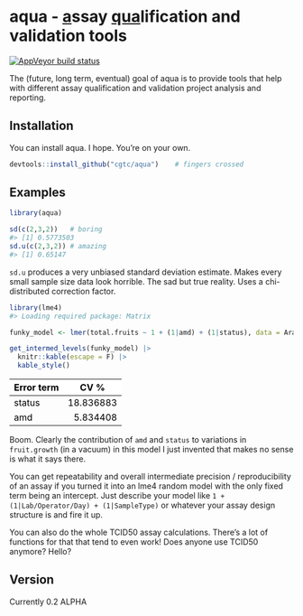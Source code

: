 
<!-- README.md is generated from README.Rmd. Please edit that file -->

# aqua - <ins>a</ins>ssay <ins>qua</ins>lification and validation tools

<!-- badges: start -->

[![AppVeyor build
status](https://ci.appveyor.com/api/projects/status/github/dmarginean/aqua?branch=master&svg=true)](https://ci.appveyor.com/project/dmarginean/aqua)
<!-- badges: end -->

The (future, long term, eventual) goal of aqua is to provide tools that
help with different assay qualification and validation project analysis
and reporting.

## Installation

You can install aqua. I hope. You’re on your own.

``` r
devtools::install_github("cgtc/aqua")    # fingers crossed
```

## Examples

``` r
library(aqua)

sd(c(2,3,2))   # boring
#> [1] 0.5773503
sd.u(c(2,3,2)) # amazing
#> [1] 0.65147
```

`sd.u` produces a very unbiased standard deviation estimate. Makes every
small sample size data look horrible. The sad but true reality. Uses a
chi-distributed correction factor.

``` r
library(lme4)
#> Loading required package: Matrix

funky_model <- lmer(total.fruits ~ 1 + (1|amd) + (1|status), data = Arabidopsis)

get_intermed_levels(funky_model) |>
  knitr::kable(escape = F) |>
  kable_style()
```

<table class="table table-striped table-hover" style="color: black; width: auto !important; margin-left: auto; margin-right: auto;">
<thead>
<tr>
<th style="text-align:left;position: sticky; top:0; background-color: #FFFFFF;font-weight: bold;text-align: center;vertical-align: middle;">
Error term
</th>
<th style="text-align:right;position: sticky; top:0; background-color: #FFFFFF;font-weight: bold;text-align: center;vertical-align: middle;">
CV %
</th>
</tr>
</thead>
<tbody>
<tr>
<td style="text-align:left;">
status
</td>
<td style="text-align:right;">
18.836883
</td>
</tr>
<tr>
<td style="text-align:left;">
amd
</td>
<td style="text-align:right;">
5.834408
</td>
</tr>
</tbody>
</table>

Boom. Clearly the contribution of `amd` and `status` to variations in
`fruit.growth` (in a vacuum) in this model I just invented that makes no
sense is what it says there.

You can get repeatability and overall intermediate precision /
reproducibility of an assay if you turned it into an lme4 random model
with the only fixed term being an intercept. Just describe your model
like `1 + (1|Lab/Operator/Day) + (1|SampleType)` or whatever your assay
design structure is and fire it up.

You can also do the whole TCID50 assay calculations. There’s a lot of
functions for that that tend to even work! Does anyone use TCID50
anymore? Hello?

## Version

Currently 0.2 ALPHA
